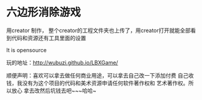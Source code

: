 # 六边形消除游戏
用creator 制作， 整个creator的工程文件夹也上传了，用creator打开就能全部看到代码和资源还有工具里面的设置

It is opensource

 玩的地址：http://wubuzi.github.io/LBXGame/

 顺便声明：喜欢可以拿去做任何商业用途，可以拿去自己改一下添加付费 自己收钱，我没有为这个项目的代码和美术资源申请任何软件著作权和 艺术著作权。所以放心 拿去改然后坑钱去吧~~~哈哈~
 
 
